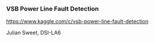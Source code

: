 ### VSB Power Line Fault Detection

https://www.kaggle.com/c/vsb-power-line-fault-detection

Julian Sweet, DSI-LA6


